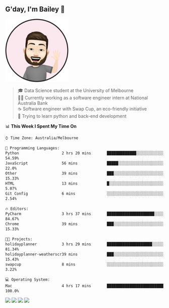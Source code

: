 ## G'day, I'm Bailey 👋

<img src="https://raw.githubusercontent.com/baely/baely/master/image.png" width="200px">

> 🎓 Data Science student at the University of Melbourne <br>
> 👨‍💻 Currently working as a software engineer intern  at National Australia Bank <br>
> ☕️ Software engineer with Swap Cup, an eco-friendly initiative <br>
> 🌱 Trying to learn python and back-end development

<!--START_SECTION:waka-->
📊 **This Week I Spent My Time On** 

```text
⌚︎ Time Zone: Australia/Melbourne

💬 Programming Languages: 
Python                   2 hrs 20 mins       █████████████░░░░░░░░░░░░   54.59% 
JavaScript               56 mins             █████░░░░░░░░░░░░░░░░░░░░   22.0% 
Other                    39 mins             ███░░░░░░░░░░░░░░░░░░░░░░   15.33% 
HTML                     13 mins             █░░░░░░░░░░░░░░░░░░░░░░░░   5.07% 
Git Config               6 mins              ░░░░░░░░░░░░░░░░░░░░░░░░░   2.54%

🔥 Editors: 
PyCharm                  3 hrs 37 mins       █████████████████████░░░░   84.67% 
Chrome                   39 mins             ███░░░░░░░░░░░░░░░░░░░░░░   15.33%

🐱‍💻 Projects: 
holidayplanner           3 hrs 29 mins       ████████████████████░░░░░   81.34% 
holidayplanner-weatherscr39 mins             ███░░░░░░░░░░░░░░░░░░░░░░   15.43% 
swapcup                  8 mins              ░░░░░░░░░░░░░░░░░░░░░░░░░   3.22%

💻 Operating System: 
Mac                      4 hrs 17 mins       █████████████████████████   100.0%

```


<!--END_SECTION:waka-->

[<img height="40px" src="https://img.icons8.com/ios-filled/2x/linkedin.png">](https://linkedin.com/in/baileybutler1)
[<img height="40px" src="https://img.icons8.com/ios-filled/2x/github.png">](https://github.com/baely)
[<img height="40px" src="https://img.icons8.com/ios-filled/2x/salesforce.png">](https://trailblazer.me/id/baileybutler)
[<img height="40px" src="https://img.icons8.com/ios-filled/2x/instagram.png">](https://instagram.com/bae1y)
